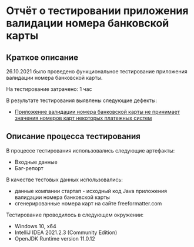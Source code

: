 # Отчёт о тестировании приложения валидации номера банковской карты
## Краткое описание
26.10.2021 было проведено функциональное тестирование приложения валидации номера банковской карты.

На тестирование затрачено: 1 час

В результате тестирования выявлены следующие дефекты:

* [Приложение валидации номера банковской карты не принимает значения номеров карт некоторых платежных систем](https://github.com/Purpurova-k/Credit-Card-Number-Validator/issues/1)

## Описание процесса тестирования
В процессе тестирования использовались следующие артефакты:
* Входные данные
* Баг-репорт

В качестве тестовых данных использовались:
* данные компании стартап - исходный код Java приложения валидации номера банковской карты
* сгенерированные номера карт на сайте freeformatter.com

Тестирование проводилось в следующем окружении:
* Windows 10, х64
* IntelliJ IDEA 2021.2.3 (Community Edition)
* OpenJDK Runtime version 11.0.12
